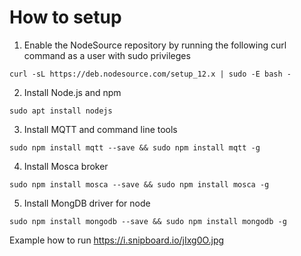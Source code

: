 # How to setup

1. Enable the NodeSource repository by running the following curl command as a user with sudo privileges
```
curl -sL https://deb.nodesource.com/setup_12.x | sudo -E bash -
```

2. Install Node.js and npm

```
sudo apt install nodejs
```

3. Install MQTT and command line tools

```
sudo npm install mqtt --save && sudo npm install mqtt -g
```

4. Install Mosca broker

```
sudo npm install mosca --save && sudo npm install mosca -g
```

5. Install MongDB driver for node

```
sudo npm install mongodb --save && sudo npm install mongodb -g
```

Example how to run https://i.snipboard.io/jIxg0O.jpg